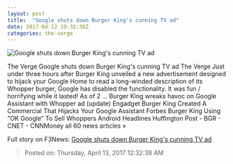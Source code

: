```yaml
---
layout: post
title:  "Google shuts down Burger King's cunning TV ad"
date: 2017-04-12 19:32:38Z
categories: the-verge
---
```


![Google shuts down Burger King's cunning TV ad](https://cdn0.vox-cdn.com/thumbor/v6Q3yrkhVXc6Wf4z6_BGZtv7NA4=/7x0:715x398/1600x900/cdn0.vox-cdn.com/uploads/chorus_image/image/54220837/Screen_Shot_2017_04_12_at_3.24.13_PM.0.png)

The Verge Google shuts down Burger King's cunning TV ad The Verge Just under three hours after Burger King unveiled a new advertisement designed to hijack your Google Home to read a long-winded description of its Whopper burger, Google has disabled the functionality. It was fun / horrifying while it lasted! As of 2 ... Burger King wreaks havoc on Google Assistant with Whopper ad (update) Engadget Burger King Created A Commercial That Hijacks Your Google Assistant Forbes Burger King Using “OK Google” To Sell Whoppers Android Headlines Huffington Post - BGR - CNET - CNNMoney all 60 news articles »


Full story on F3News: [Google shuts down Burger King's cunning TV ad](http://www.f3nws.com/n/yFyUJJ)

> Posted on: Thursday, April 13, 2017 12:32:38 AM
